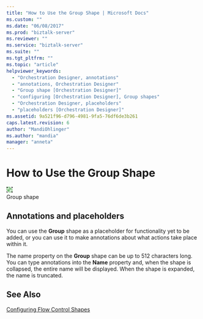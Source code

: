 ```yaml
---
title: "How to Use the Group Shape | Microsoft Docs"
ms.custom: ""
ms.date: "06/08/2017"
ms.prod: "biztalk-server"
ms.reviewer: ""
ms.service: "biztalk-server"
ms.suite: ""
ms.tgt_pltfrm: ""
ms.topic: "article"
helpviewer_keywords: 
  - "Orchestration Designer, annotations"
  - "annotations, Orchestration Designer"
  - "Group shape [Orchestration Designer]"
  - "configuring [Orchestration Designer], Group shapes"
  - "Orchestration Designer, placeholders"
  - "placeholders [Orchestration Designer]"
ms.assetid: 9a521f96-d796-4981-9fa5-76df6de3b261
caps.latest.revision: 6
author: "MandiOhlinger"
ms.author: "mandia"
manager: "anneta"
---
```

# How to Use the Group Shape
![](../core/media/ebiz-orch-group.gif "ebiz_orch_group")  
Group shape  
  
## Annotations and placeholders  
 You can use the **Group** shape as a placeholder for functionality yet to be added, or you can use it to make annotations about what actions take place within it.  
  
 The name property on the **Group** shape can be up to 512 characters long. You can type annotations into the **Name** property and, when the shape is collapsed, the entire name will be displayed. When the shape is expanded, the name is truncated.  
  
## See Also  
 [Configuring Flow Control Shapes](../core/configuring-flow-control-shapes.md)
